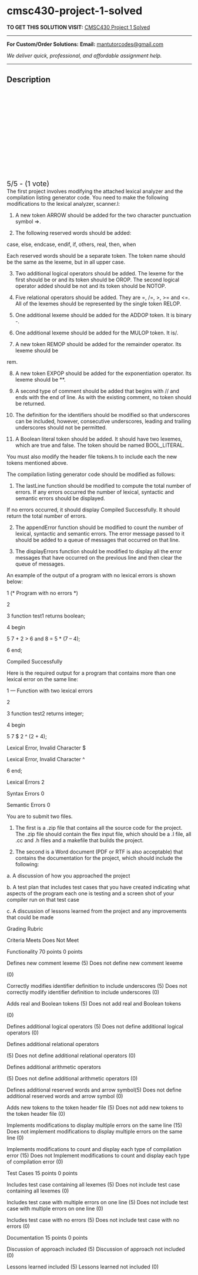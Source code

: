# cmsc430-project-1-solved
**TO GET THIS SOLUTION VISIT:** [CMSC430 Project 1 Solved](https://mantutor.com/product/cmsc-430-project-1-solved-2/)


---

**For Custom/Order Solutions:** **Email:** mantutorcodes@gmail.com  

*We deliver quick, professional, and affordable assignment help.*

---

<h2>Description</h2>



<div class="kk-star-ratings kksr-auto kksr-align-center kksr-valign-top" data-payload="{&quot;align&quot;:&quot;center&quot;,&quot;id&quot;:&quot;113941&quot;,&quot;slug&quot;:&quot;default&quot;,&quot;valign&quot;:&quot;top&quot;,&quot;ignore&quot;:&quot;&quot;,&quot;reference&quot;:&quot;auto&quot;,&quot;class&quot;:&quot;&quot;,&quot;count&quot;:&quot;1&quot;,&quot;legendonly&quot;:&quot;&quot;,&quot;readonly&quot;:&quot;&quot;,&quot;score&quot;:&quot;5&quot;,&quot;starsonly&quot;:&quot;&quot;,&quot;best&quot;:&quot;5&quot;,&quot;gap&quot;:&quot;4&quot;,&quot;greet&quot;:&quot;Rate this product&quot;,&quot;legend&quot;:&quot;5\/5 - (1 vote)&quot;,&quot;size&quot;:&quot;24&quot;,&quot;title&quot;:&quot;CMSC430 Project 1 Solved&quot;,&quot;width&quot;:&quot;138&quot;,&quot;_legend&quot;:&quot;{score}\/{best} - ({count} {votes})&quot;,&quot;font_factor&quot;:&quot;1.25&quot;}">

<div class="kksr-stars">

<div class="kksr-stars-inactive">
            <div class="kksr-star" data-star="1" style="padding-right: 4px">


<div class="kksr-icon" style="width: 24px; height: 24px;"></div>
        </div>
            <div class="kksr-star" data-star="2" style="padding-right: 4px">


<div class="kksr-icon" style="width: 24px; height: 24px;"></div>
        </div>
            <div class="kksr-star" data-star="3" style="padding-right: 4px">


<div class="kksr-icon" style="width: 24px; height: 24px;"></div>
        </div>
            <div class="kksr-star" data-star="4" style="padding-right: 4px">


<div class="kksr-icon" style="width: 24px; height: 24px;"></div>
        </div>
            <div class="kksr-star" data-star="5" style="padding-right: 4px">


<div class="kksr-icon" style="width: 24px; height: 24px;"></div>
        </div>
    </div>

<div class="kksr-stars-active" style="width: 138px;">
            <div class="kksr-star" style="padding-right: 4px">


<div class="kksr-icon" style="width: 24px; height: 24px;"></div>
        </div>
            <div class="kksr-star" style="padding-right: 4px">


<div class="kksr-icon" style="width: 24px; height: 24px;"></div>
        </div>
            <div class="kksr-star" style="padding-right: 4px">


<div class="kksr-icon" style="width: 24px; height: 24px;"></div>
        </div>
            <div class="kksr-star" style="padding-right: 4px">


<div class="kksr-icon" style="width: 24px; height: 24px;"></div>
        </div>
            <div class="kksr-star" style="padding-right: 4px">


<div class="kksr-icon" style="width: 24px; height: 24px;"></div>
        </div>
    </div>
</div>


<div class="kksr-legend" style="font-size: 19.2px;">
            5/5 - (1 vote)    </div>
    </div>
The first project involves modifying the attached lexical analyzer and the compilation listing generator code. You need to make the following modifications to the lexical analyzer, scanner.l:

1. A new token ARROW should be added for the two character punctuation symbol =&gt;.

2. The following reserved words should be added:

case, else, endcase, endif, if, others, real, then, when

Each reserved words should be a separate token. The token name should be the same as the lexeme, but in all upper case.

3. Two additional logical operators should be added. The lexeme for the first should be or and its token should be OROP. The second logical operator added should be not and its token should be NOTOP.

4. Five relational operators should be added. They are =, /=, &gt;, &gt;= and &lt;=. All of the lexemes should be represented by the single token RELOP.

5. One additional lexeme should be added for the ADDOP token. It is binary -.

6. One additional lexeme should be added for the MULOP token. It is/.

7. A new token REMOP should be added for the remainder operator. Its lexeme should be

rem.

8. A new token EXPOP should be added for the exponentiation operator. Its lexeme should be **.

9. A second type of comment should be added that begins with // and ends with the end of line. As with the existing comment, no token should be returned.

10. The definition for the identifiers should be modified so that underscores can be included, however, consecutive underscores, leading and trailing underscores should not be permitted.

12. A Boolean literal token should be added. It should have two lexemes, which are true and false. The token should be named BOOL_LITERAL.

You must also modify the header file tokens.h to include each the new tokens mentioned above.

The compilation listing generator code should be modified as follows:

1. The lastLine function should be modified to compute the total number of errors. If any errors occurred the number of lexical, syntactic and semantic errors should be displayed.

If no errors occurred, it should display Compiled Successfully. It should return the total number of errors.

2. The appendError function should be modified to count the number of lexical, syntactic and semantic errors. The error message passed to it should be added to a queue of messages that occurred on that line.

3. The displayErrors function should be modified to display all the error messages that have occurred on the previous line and then clear the queue of messages.

An example of the output of a program with no lexical errors is shown below:

1 (* Program with no errors *)

2

3 function test1 returns boolean;

4 begin

5 7 + 2 &gt; 6 and 8 = 5 * (7 – 4);

6 end;

Compiled Successfully

Here is the required output for a program that contains more than one lexical error on the same line:

1 — Function with two lexical errors

2

3 function test2 returns integer;

4 begin

5 7 $ 2 ^ (2 + 4);

Lexical Error, Invalid Character $

Lexical Error, Invalid Character ^

6 end;

Lexical Errors 2

Syntax Errors 0

Semantic Errors 0

You are to submit two files.

1. The first is a .zip file that contains all the source code for the project. The .zip file should contain the flex input file, which should be a .l file, all .cc and .h files and a makefile that builds the project.

2. The second is a Word document (PDF or RTF is also acceptable) that contains the documentation for the project, which should include the following:

a. A discussion of how you approached the project

b. A test plan that includes test cases that you have created indicating what aspects of the program each one is testing and a screen shot of your compiler run on that test case

c. A discussion of lessons learned from the project and any improvements that could be made

Grading Rubric

Criteria Meets Does Not Meet

Functionality 70 points 0 points

Defines new comment lexeme (5) Does not define new comment lexeme

(0)

Correctly modifies identifier definition to include underscores (5) Does not correctly modify identifier definition to include underscores (0)

Adds real and Boolean tokens (5) Does not add real and Boolean tokens

(0)

Defines additional logical operators (5) Does not define additional logical operators (0)

Defines additional relational operators

(5) Does not define additional relational operators (0)

Defines additional arithmetic operators

(5) Does not define additional arithmetic operators (0)

Defines additional reserved words and arrow symbol(5) Does not define additional reserved words and arrow symbol (0)

Adds new tokens to the token header file (5) Does not add new tokens to the token header file (0)

Implements modifications to display multiple errors on the same line (15) Does not implement modifications to display multiple errors on the same line (0)

Implements modifications to count and display each type of compilation error (15) Does not Implement modifications to count and display each type of compilation error (0)

Test Cases 15 points 0 points

Includes test case containing all lexemes (5) Does not include test case containing all lexemes (0)

Includes test case with multiple errors on one line (5) Does not include test case with multiple errors on one line (0)

Includes test case with no errors (5) Does not include test case with no errors (0)

Documentation 15 points 0 points

Discussion of approach included (5) Discussion of approach not included (0)

Lessons learned included (5) Lessons learned not included (0)
